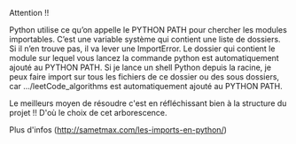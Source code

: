 Attention !!

Python utilise ce qu’on appelle le PYTHON PATH pour chercher les modules importables.
C’est une variable système qui contient une liste de dossiers.
Si il n’en trouve pas, il va lever une ImportError.
Le dossier qui contient le module sur lequel vous lancez la commande python est
automatiquement ajouté au PYTHON PATH.
Si je lance un shell Python depuis la racine, je peux faire import sur tous les fichiers
de ce dossier ou des sous dossiers, car .../leetCode_algorithms est automatiquement ajouté au PYTHON PATH.

Le meilleurs moyen de résoudre c'est en réfléchissant bien à la structure du projet !!
D'où le choix de cet arborescence.

Plus d'infos (http://sametmax.com/les-imports-en-python/)
